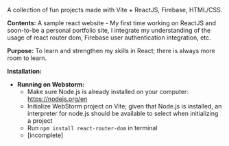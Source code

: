 A collection of fun projects made with Vite + ReactJS, Firebase, HTML/CSS.

**Contents:**
A sample react website - My first time working on ReactJS and soon-to-be a personal portfolio site, I integrate my understanding of the usage of react router dom, Firebase user authentication integration, etc. 

**Purpose:**
To learn and strengthen my skills in React; there is always more room to learn.

**Installation:**
- **Running on Webstorm:**
  - Make sure Node.js is already installed on your computer: https://nodejs.org/en
  - Initialize WebStorm project on Vite; given that Node.js is installed, an interpreter for node.js should be available to select when initializing a project
  - Run `npm install react-router-dom` in terminal
  - [incomplete]
